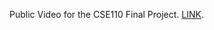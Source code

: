 Public Video for the CSE110 Final Project. [LINK](https://drive.google.com/file/d/1qGAmfZ91zfRgYM-mBTEJPyqcorNMn7Nv/view?usp=sharing). 
